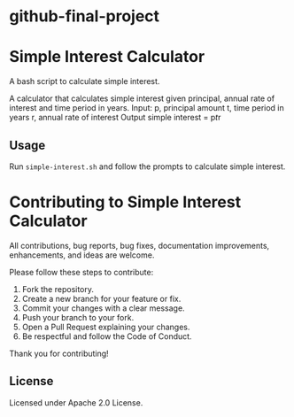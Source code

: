 # github-final-project
# Simple Interest Calculator

A bash script to calculate simple interest.

A calculator that calculates simple interest given principal, annual rate of interest and time period in years.
Input:
   p, principal amount
   t, time period in years
   r, annual rate of interest
Output
   simple interest = p*t*r


## Usage

Run `simple-interest.sh` and follow the prompts to calculate simple interest.

# Contributing to Simple Interest Calculator

All contributions, bug reports, bug fixes, documentation improvements, enhancements, and ideas are welcome.

Please follow these steps to contribute:

1. Fork the repository.
2. Create a new branch for your feature or fix.
3. Commit your changes with a clear message.
4. Push your branch to your fork.
5. Open a Pull Request explaining your changes.
6. Be respectful and follow the Code of Conduct.

Thank you for contributing!

## License

Licensed under Apache 2.0 License.
